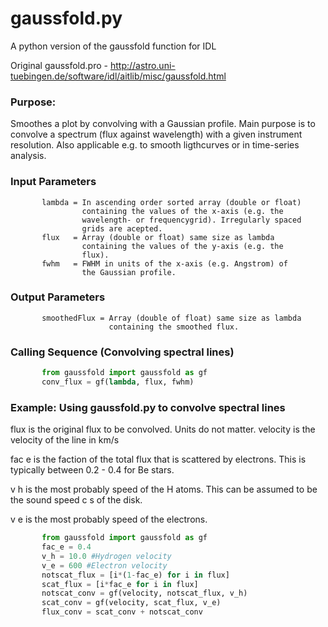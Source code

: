 # gaussfold.py
A python version of the gaussfold function for IDL

Original gaussfold.pro - http://astro.uni-tuebingen.de/software/idl/aitlib/misc/gaussfold.html

### Purpose:
Smoothes a plot by convolving with a Gaussian profile. Main purpose is to convolve a spectrum
(flux against wavelength) with a given instrument resolution. Also applicable e.g. to smooth
ligthcurves or in time-series analysis.
                                    
### Input Parameters
           lambda = In ascending order sorted array (double or float)
                    containing the values of the x-axis (e.g. the
                    wavelength- or frequencygrid). Irregularly spaced
                    grids are acepted.
           flux   = Array (double or float) same size as lambda
                    containing the values of the y-axis (e.g. the
                    flux).
           fwhm   = FWHM in units of the x-axis (e.g. Angstrom) of
                    the Gaussian profile.

### Output Parameters
           smoothedFlux = Array (double of float) same size as lambda
                          containing the smoothed flux.

### Calling Sequence (Convolving spectral lines)
```python
       from gaussfold import gaussfold as gf
       conv_flux = gf(lambda, flux, fwhm)
```

### Example: Using gaussfold.py to convolve spectral lines
flux is the original flux to be convolved. Units do not matter. velocity is the
velocity of the line in km/s

fac e is the faction of the total flux that is scattered by electrons. This is
typically between 0.2 - 0.4 for Be stars.

v h is the most probably speed of the H atoms. This can be assumed to be
the sound speed c s of the disk.

v e is the most probably speed of the electrons.

```python
       from gaussfold import gaussfold as gf
       fac_e = 0.4
       v_h = 10.0 #Hydrogen velocity
       v_e = 600 #Electron velocity
       notscat_flux = [i*(1-fac_e) for i in flux]
       scat_flux = [i*fac_e for i in flux]
       notscat_conv = gf(velocity, notscat_flux, v_h)
       scat_conv = gf(velocity, scat_flux, v_e)
       flux_conv = scat_conv + notscat_conv
```

